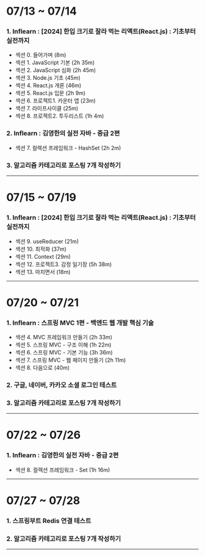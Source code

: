 # 07/13 ~ 07/14

### 1. Inflearn : [2024] 한입 크기로 잘라 먹는 리액트(React.js) : 기초부터 실전까지
- 섹션 0. 들어가며 (8m)
- 섹션 1. JavaScript 기본 (2h 35m)
- 섹션 2. JavaScript 심화 (2h 45m)
- 섹션 3. Node.js 기초 (45m)
- 섹션 4. React.js 개론 (46m)
- 섹션 5. React.js 입문 (2h 9m)
- 섹션 6. 프로젝트1. 카운터 앱 (23m)
- 섹션 7. 라이프사이클 (25m)
- 섹션 8. 프로젝트2. 투두리스트 (1h 4m)

### 2. Inflearn : 김영한의 실전 자바 - 중급 2편
- 섹션 7. 컬렉션 프레임워크 - HashSet (2h 2m)

### 3. 알고리즘 카테고리로 포스팅 7개 작성하기

----------------------------------------------------------------------------------------------------

# 07/15 ~ 07/19

### 1. Inflearn : [2024] 한입 크기로 잘라 먹는 리액트(React.js) : 기초부터 실전까지
- 섹션 9. useReducer (21m)
- 섹션 10. 최적화 (37m)
- 섹션 11. Context (29m)
- 섹션 12. 프로젝트3. 감정 일기장 (5h 38m)
- 섹션 13. 마치면서 (18m)

----------------------------------------------------------------------------------------------------

# 07/20 ~ 07/21

### 1. Inflearn : 스프링 MVC 1편 - 백엔드 웹 개발 핵심 기술
- 섹션 4. MVC 프레임워크 만들기 (2h 33m)
- 섹션 5. 스프링 MVC - 구조 이해 (1h 22m)
- 섹션 6. 스프링 MVC - 기본 기능 (3h 36m)
- 섹션 7. 스프링 MVC - 웹 페이지 만들기 (2h 11m)
- 섹션 8. 다음으로 (40m)

### 2. 구글, 네이버, 카카오 소셜 로그인 테스트

### 3. 알고리즘 카테고리로 포스팅 7개 작성하기

----------------------------------------------------------------------------------------------------

# 07/22 ~ 07/26

### 1. Inflearn : 김영한의 실전 자바 - 중급 2편
- 섹션 8. 컬렉션 프레임워크 - Set (1h 16m)

----------------------------------------------------------------------------------------------------

# 07/27 ~ 07/28

### 1. 스프링부트 Redis 연결 테스트

### 2. 알고리즘 카테고리로 포스팅 7개 작성하기

----------------------------------------------------------------------------------------------------
